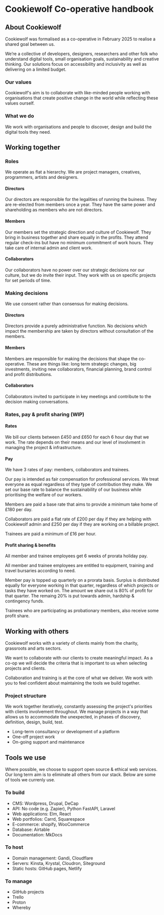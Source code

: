 # Cookiewolf Co-operative handbook

## About Cookiewolf

Cookiewolf was formalised as a co-operative in February 2025 to realise a shared goal between us.

We’re a collective of developers, designers, researchers and other folk who understand digital tools, small organisation goals, sustainability and creative thinking. Our solutions focus on accessibility and inclusivity as well as delivering on a limited budget.

### Our values

Cookiewolf's aim is to collaborate with like-minded people working with organisations that create positive change in the world while reflecting these values ourself.

### What we do

We work with organisations and people to discover, design and build the digital tools they need.

## Working together

### Roles

We operate as flat a hierarchy. We are project managers, creatives, programmers, artists and designers.

#### Directors

Our directors are responsible for the legalities of running the buiness. They are re-elected from members once a year. They have the same power and shareholding as members who are not directors.

#### Members

Our members set the strategic direction and culture of Cookiewolf. They bring in business together and share equally in the profits. They attend regular check-ins but have no minimum commitment of work hours. They take care of internal admin and client work.

#### Collaborators

Our collaborators have no power over our strategic decisions nor our culture, but we do invite their input. They work with us on specific projects for set periods of time.

### Making decisions

We use consent rather than consensus for making decisions.

#### Directors

Directors provide a purely administrative function. No decisions which impact the membership are taken by directors without consultation of the members.

#### Members

Members are responsible for making the decisions that shape the co-operative. These are things like: long term strategic changes, big investments, inviting new collaborators, financial planning, brand control and profit distributions.

#### Collaborators

Collaborators invited to participate in key meetings and contribute to the decision making conversations.

### Rates, pay & profit sharing (WIP)

#### Rates

We bill our clients between £450 and £650 for each 6 hour day that we work. The rate depends on their means and our level of involvment in managing the project & infrastructure.

#### Pay

We have 3 rates of pay: members, collaborators and trainees.

Our pay is intended as fair compensation for professional services. We treat everyone as equal regardless of they type of contribution they make. We set our base rate to balance the sustainability of our business while prioritising the welfare of our workers.

Members are paid a base rate that aims to provide a minimum take home of £180 per day.

Collaborators are paid a flat rate of £200 per day if they are helping with Cookiewolf admin and £250 per day if they are working on a billable project.

Trainees are paid a minimum of £16 per hour.

#### Profit sharing & benefits

All member and trainee employees get 6 weeks of prorata holiday pay.

All member and trainee employees are entitled to equipment, training and travel bursaries according to need.

 Member pay is topped up quarterly on a prorata basis. Surplus is distributed equally for everyone working in that quarter, regardless of which projects or tasks they have worked on. The amount we share out is 80% of profit for that quarter. The remaing 20% is put towards admin, hardship & contingency funds.

Trainees who are participating as probationary members, also receive some profit share.

## Working with others

Cookiewolf works with a variety of clients mainly from the charity, grassroots and arts sectors.

We want to collaborate with our clients to create meaningful impact. As a co-op we will decide the criteria that is important to us when selecting projects and clients.

Collaboration and training is at the core of what we deliver. We work with you to feel confident about maintaining the tools we build together.

### Project structure

We work together iteratively, constantly assessing the project's priorities with clients involvement throughout. We manage projects in a way that allows us to accommodate the unexpected, in phases of discovery, definition, design, build, test. 

- Long-term consultancy or development of a platform
- One-off project work
- On-going support and maintenance

## Tools we use

Where possible, we choose to support open source & ethical web services. Our long term aim is to eliminate all others from our stack. Below are some of tools we currenly use.

### To build

- CMS: Wordpress, Drupal, DeCap
- API: No code (e.g. Zapier), Python FastAPI, Laravel
- Web applications: Elm, React
- Web portfolios: Carrd, Squarespace
- E-commerce: shopify, WooCommerce
- Database: Airtable
- Documentation: MkDocs

### To host

- Domain management: Gandi, Cloudflare
- Servers: Kinsta, Krystal, Cloudron, Siteground
- Static hosts: GitHub pages, Netlify

### To manage

- GitHub projects
- Trello
- Proton
- Whereby

